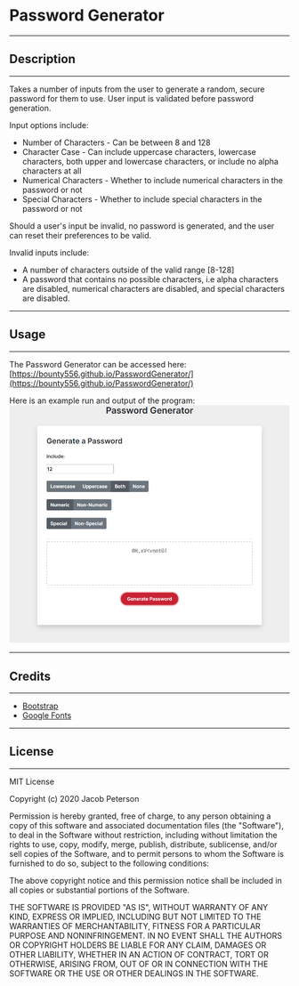 # Password Generator

----------------------------------------------------------
## Description
----------------------------------------------------------

Takes a number of inputs from the user to generate a random, secure password for them to use. User input is validated before password generation.

Input options include:
* Number of Characters - Can be between 8 and 128
* Character Case - Can include uppercase characters, lowercase characters, both upper and lowercase characters, or include no alpha characters at all
* Numerical Characters - Whether to include numerical characters in the password or not
* Special Characters - Whether to include special characters in the password or not

Should a user's input be invalid, no password is generated, and the user can reset their preferences to be valid.

Invalid inputs include:
* A number of characters outside of the valid range [8-128]
* A password that contains no possible characters, i.e alpha characters are disabled, numerical characters are disabled, and special characters are disabled.

----------------------------------------------------------
## Usage
----------------------------------------------------------

The Password Generator can be accessed here: [https://bounty556.github.io/PasswordGenerator/](https://bounty556.github.io/PasswordGenerator/)

Here is an example run and output of the program:
![Example](./assets/example.png)

----------------------------------------------------------
## Credits
----------------------------------------------------------

* [Bootstrap](https://getbootstrap.com/)
* [Google Fonts](https://fonts.google.com/)

----------------------------------------------------------
## License
----------------------------------------------------------

MIT License

Copyright (c) 2020 Jacob Peterson

Permission is hereby granted, free of charge, to any person obtaining a copy
of this software and associated documentation files (the "Software"), to deal
in the Software without restriction, including without limitation the rights
to use, copy, modify, merge, publish, distribute, sublicense, and/or sell
copies of the Software, and to permit persons to whom the Software is
furnished to do so, subject to the following conditions:

The above copyright notice and this permission notice shall be included in all
copies or substantial portions of the Software.

THE SOFTWARE IS PROVIDED "AS IS", WITHOUT WARRANTY OF ANY KIND, EXPRESS OR
IMPLIED, INCLUDING BUT NOT LIMITED TO THE WARRANTIES OF MERCHANTABILITY,
FITNESS FOR A PARTICULAR PURPOSE AND NONINFRINGEMENT. IN NO EVENT SHALL THE
AUTHORS OR COPYRIGHT HOLDERS BE LIABLE FOR ANY CLAIM, DAMAGES OR OTHER
LIABILITY, WHETHER IN AN ACTION OF CONTRACT, TORT OR OTHERWISE, ARISING FROM,
OUT OF OR IN CONNECTION WITH THE SOFTWARE OR THE USE OR OTHER DEALINGS IN THE
SOFTWARE.